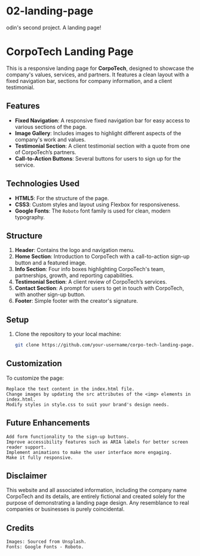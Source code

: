 # 02-landing-page
odin's second project. A landing page!

# CorpoTech Landing Page

This is a responsive landing page for **CorpoTech**, designed to showcase the company's values, services, and partners. It features a clean layout with a fixed navigation bar, sections for company information, and a client testimonial.

## Features

- **Fixed Navigation**: A responsive fixed navigation bar for easy access to various sections of the page.
- **Image Gallery**: Includes images to highlight different aspects of the company's work and values.
- **Testimonial Section**: A client testimonial section with a quote from one of CorpoTech’s partners.
- **Call-to-Action Buttons**: Several buttons for users to sign up for the service.

## Technologies Used

- **HTML5**: For the structure of the page.
- **CSS3**: Custom styles and layout using Flexbox for responsiveness.
- **Google Fonts**: The `Roboto` font family is used for clean, modern typography.

## Structure

1. **Header**: Contains the logo and navigation menu.
2. **Home Section**: Introduction to CorpoTech with a call-to-action sign-up button and a featured image.
3. **Info Section**: Four info boxes highlighting CorpoTech's team, partnerships, growth, and reporting capabilities.
4. **Testimonial Section**: A client review of CorpoTech’s services.
5. **Contact Section**: A prompt for users to get in touch with CorpoTech, with another sign-up button.
6. **Footer**: Simple footer with the creator's signature.

## Setup

1. Clone the repository to your local machine:
   ```bash
   git clone https://github.com/your-username/corpo-tech-landing-page.git

## Customization

To customize the page:

    Replace the text content in the index.html file.
    Change images by updating the src attributes of the <img> elements in index.html.
    Modify styles in style.css to suit your brand's design needs.

## Future Enhancements

    Add form functionality to the sign-up buttons.
    Improve accessibility features such as ARIA labels for better screen reader support.
    Implement animations to make the user interface more engaging.
    Make it fully responsive.

## Disclaimer

This website and all associated information, including the company name CorpoTech and its details, are entirely fictional and created solely for the purpose of demonstrating a landing page design. Any resemblance to real companies or businesses is purely coincidental.

## Credits

    Images: Sourced from Unsplash.
    Fonts: Google Fonts - Roboto.